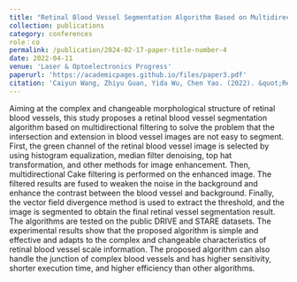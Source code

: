 ```yaml
---
title: "Retinal Blood Vessel Segmentation Algorithm Based on Multidirectional Filtering"
collection: publications
category: conferences
role：co
permalink: /publication/2024-02-17-paper-title-number-4
date: 2022-04-11
venue: 'Laser & Optoelectronics Progress'
paperurl: 'https://academicpages.github.io/files/paper3.pdf'
citation: 'Caiyun Wang, Zhiyu Guan, Yida Wu, Chen Yao. (2022). &quot;Retinal Blood Vessel Segmentation Algorithm Based on Multidirectional Filtering.&quot; <i>Laser & Optoelectronics Progress</i>. 59(08): 463-469.'
---
```


Aiming at the complex and changeable morphological structure of retinal blood vessels, this study proposes a retinal blood vessel segmentation algorithm based on multidirectional filtering to solve the problem that the intersection and extension in blood vessel images are not easy to segment. First, the green channel of the retinal blood vessel image is selected by using histogram equalization, median filter denoising, top hat transformation, and other methods for image enhancement. Then, multidirectional Cake filtering is performed on the enhanced image. The filtered results are fused to weaken the noise in the background and enhance the contrast between the blood vessel and background. Finally, the vector field divergence method is used to extract the threshold, and the image is segmented to obtain the final retinal vessel segmentation result. The algorithms are tested on the public DRIVE and STARE datasets. The experimental results show that the proposed algorithm is simple and effective and adapts to the complex and changeable characteristics of retinal blood vessel scale information. The proposed algorithm can also handle the junction of complex blood vessels and has higher sensitivity, shorter execution time, and higher efficiency than other algorithms.
